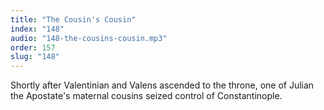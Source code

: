 ```yaml
---
title: "The Cousin's Cousin"
index: "148"
audio: "148-the-cousins-cousin.mp3"
order: 157
slug: "148"
---
```


Shortly after Valentinian and Valens ascended to the throne, one of Julian the Apostate's maternal cousins seized control of Constantinople.


